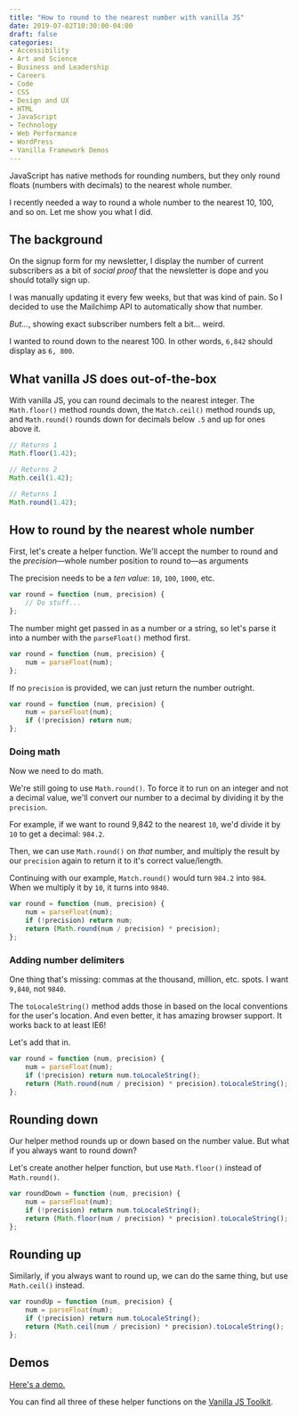 ```yaml
---
title: "How to round to the nearest number with vanilla JS"
date: 2019-07-02T10:30:00-04:00
draft: false
categories:
- Accessibility
- Art and Science
- Business and Leadership
- Careers
- Code
- CSS
- Design and UX
- HTML
- JavaScript
- Technology
- Web Performance
- WordPress
- Vanilla Framework Demos
---
```


JavaScript has native methods for rounding numbers, but they only round floats (numbers with decimals) to the nearest whole number.

I recently needed a way to round a whole number to the nearest 10, 100, and so on. Let me show you what I did.

## The background

On the signup form for my newsletter, I display the number of current subscribers as a bit of *social proof* that the newsletter is dope and you should totally sign up.

I was manually updating it every few weeks, but that was kind of pain. So I decided to use the Mailchimp API to automatically show that number.

*But...*, showing exact subscriber numbers felt a bit... weird.

I wanted to round down to the nearest 100. In other words, `6,842` should display as `6, 800`.

## What vanilla JS does out-of-the-box

With vanilla JS, you can round decimals to the nearest integer. The `Math.floor()` method rounds down, the `Match.ceil()` method rounds up, and `Math.round()` rounds down for decimals below `.5` and up for ones above it.

```js
// Returns 1
Math.floor(1.42);

// Returns 2
Math.ceil(1.42);

// Returns 1
Math.round(1.42);
```

## How to round by the nearest whole number

First, let's create a helper function. We'll accept the number to round and the *precision*&mdash;whole number position to round to&mdash;as arguments

The precision needs to be a *ten value*: `10`, `100`, `1000`, etc.

```js
var round = function (num, precision) {
	// Do stuff...
};
```

The number might get passed in as a number or a string, so let's parse it into a number with the `parseFloat()` method first.

```js
var round = function (num, precision) {
	num = parseFloat(num);
};
```

If no `precision` is provided, we can just return the number outright.

```js
var round = function (num, precision) {
	num = parseFloat(num);
	if (!precision) return num;
};
```

### Doing math

Now we need to do math.

We're still going to use `Math.round()`. To force it to run on an integer and not a decimal value, we'll convert our number to a decimal by dividing it by the `precision`.

For example, if we want to round 9,842 to the nearest `10`, we'd divide it by `10` to get a decimal: `984.2`.

Then, we can use `Math.round()` on *that* number, and multiply the result by our `precision` again to return it to it's correct value/length.

Continuing with our example, `Match.round()` would turn `984.2` into `984`. When we multiply it by `10`, it turns into `9840`.

```js
var round = function (num, precision) {
	num = parseFloat(num);
	if (!precision) return num;
	return (Math.round(num / precision) * precision);
};
```

### Adding number delimiters

One thing that's missing: commas at the thousand, million, etc. spots. I want `9,840`, not `9840`.

The `toLocaleString()` method adds those in based on the local conventions for the user's location. And even better, it has amazing browser support. It works back to at least IE6!

Let's add that in.

```js
var round = function (num, precision) {
	num = parseFloat(num);
	if (!precision) return num.toLocaleString();
	return (Math.round(num / precision) * precision).toLocaleString();
};
```

## Rounding down

Our helper method rounds up or down based on the number value. But what if you always want to round down?

Let's create another helper function, but use `Math.floor()` instead of `Math.round()`.

```js
var roundDown = function (num, precision) {
	num = parseFloat(num);
	if (!precision) return num.toLocaleString();
	return (Math.floor(num / precision) * precision).toLocaleString();
};
```

## Rounding up

Similarly, if you always want to round up, we can do the same thing, but use `Math.ceil()` instead.

```js
var roundUp = function (num, precision) {
	num = parseFloat(num);
	if (!precision) return num.toLocaleString();
	return (Math.ceil(num / precision) * precision).toLocaleString();
};
```

## Demos

[Here's a demo.](https://codepen.io/cferdinandi/pen/wLmyKB)

You can find all three of these helper functions on the [Vanilla JS Toolkit](https://vanillajstoolkit.com/helpers/).